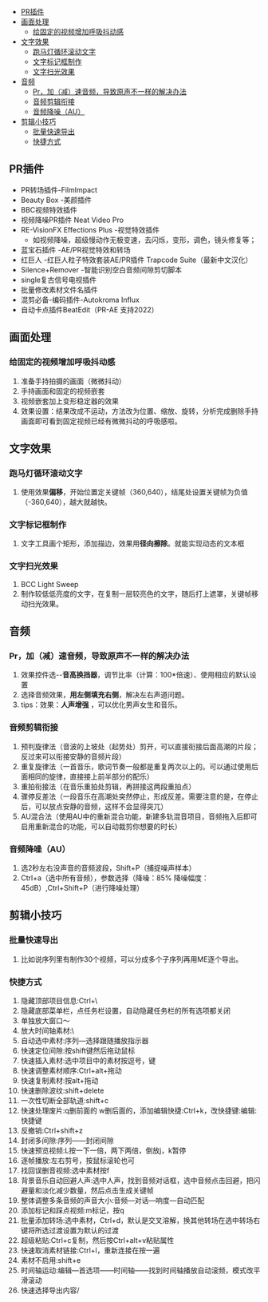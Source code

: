 - [PR插件](#pr插件)
- [画面处理](#画面处理)
  - [给固定的视频增加呼吸抖动感](#给固定的视频增加呼吸抖动感)
- [文字效果](#文字效果)
  - [跑马灯循环滚动文字](#跑马灯循环滚动文字)
  - [文字标记框制作](#文字标记框制作)
  - [文字扫光效果](#文字扫光效果)
- [音频](#音频)
  - [Pr，加（减）速音频，导致原声不一样的解决办法](#pr加减速音频导致原声不一样的解决办法)
  - [音频剪辑衔接](#音频剪辑衔接)
  - [音频降噪（AU）](#音频降噪au)
- [剪辑小技巧](#剪辑小技巧)
  - [批量快速导出](#批量快速导出)
  - [快捷方式](#快捷方式)

## PR插件

- PR转场插件-FilmImpact
- Beauty Box -美颜插件
- BBC视频特效插件
- 视频降噪PR插件 Neat Video Pro
- RE-VisionFX Effections Plus -视觉特效插件
  - 如视频降噪，超级慢动作无极变速，去闪烁，变形，调色，镜头修复等；
- 蓝宝石插件 -AE/PR视觉特效和转场
- 红巨人 -红巨人粒子特效套装AE/PR插件 Trapcode Suite（最新中文汉化）
- Silence+Remover -智能识别空白音频间隙剪切脚本
- single复古信号电视插件
- 批量修改素材文件名插件
- 混剪必备-编码插件-Autokroma Influx
- 自动卡点插件BeatEdit（PR-AE 支持2022）

## 画面处理

### 给固定的视频增加呼吸抖动感

1. 准备手持拍摄的画面（微微抖动）
2. 手持画面和固定的视频嵌套
3. 视频嵌套加上变形稳定器的效果
4. 效果设置：结果改成不运动，方法改为位置、缩放、旋转，分析完成删除手持画面即可看到固定视频已经有微微抖动的呼吸感啦。


## 文字效果

### 跑马灯循环滚动文字

  1. 使用效果**偏移**，开始位置定关键帧（360,640），结尾处设置关键帧为负值（-360,640），越大就越快。

### 文字标记框制作

  1. 文字工具画个矩形，添加描边，效果用**径向擦除**。就能实现动态的文本框

### 文字扫光效果

1. BCC Light Sweep
2. 制作较低低亮度的文字，在复制一层较亮色的文字，随后打上遮罩，关键帧移动扫光效果。

## 音频

### Pr，加（减）速音频，导致原声不一样的解决办法

  1. 效果控件选--**音高换挡器**，调节比率（计算：100*倍速）、使用相应的默认设置
  2. 选择音频效果，**用左侧填充右侧**，解决左右声道问题。
  3. tips：效果：**人声增强** ，可以优化男声女生和音乐。

### 音频剪辑衔接

  1. 预判旋律法（音波的上坡处（起势处）剪开，可以直接衔接后面高潮的片段；反过来可以衔接安静的音频片段）
  2. 重复旋律法（一首音乐，歌词节奏一般都是重复两次以上的。可以通过使用后面相同的旋律，直接接上前半部分的配乐）
  3. 重拍衔接法（在音乐重拍处剪辑，再拼接这两段重拍点）
  4. 骤停反差法（一段音乐在高潮处突然停止，形成反差。需要注意的是，在停止后，可以放点安静的音频，这样不会显得突兀）
  5. AU混合法（使用AU中的重新混合功能，新建多轨混音项目，音频拖入后即可启用重新混合的功能，可以自动裁剪你想要的时长）

### 音频降噪（AU）

1. 选2秒左右没声音的音频波段，Shift+P（捕捉噪声样本）
2. Ctrl+a（选中所有音频），参数选择（降噪：85%  降噪幅度：45dB）,Ctrl+Shift+P（进行降噪处理）

## 剪辑小技巧

### 批量快速导出

  1. 比如说序列里有制作30个视频，可以分成多个子序列再用ME逐个导出。
### 快捷方式

  1. 隐藏顶部项目信息:Ctrl+\
  2. 隐藏底部菜单栏，点任务栏设置，自动隐藏任务栏的所有选项都关闭
  3. 单独放大窗口～
  4. 放大时间轴素材:\
  5. 自动选中素材:序列—选择跟随播放指示器
  6. 快速定位间隙:按shift键然后拖动鼠标
  7. 快速插入素材:选中项目中的素材按逗号，键
  8. 快速调整素材顺序:Ctrl+alt+拖动
  9. 快速复制素材:按alt+拖动
  10. 快速删除波纹:shift+delete
  11. 一次性切断全部轨道:shift+c
  12. 快速处理废片:q删前面的 w删后面的，添加编辑快捷:Ctrl+k，改快捷键:编辑:快捷键
  13. 反撤销:Ctrl+shift+z
  14. 封闭多间隙:序列——封闭间隙
  15. 快速预览视频:L按一下一倍，两下两倍，倒放j，k暂停
  16. 逐帧播放:左右剪号，按鼠标滚轮也可
  17. 找回误删音视频:选中素材按f
  18. 背景音乐自动回避人声:选中人声，找到音频对话框，选中音频点击回避，把闪避量和淡化减少数量，然后点击生成关键帧
  19. 整体调整多条音频的声音大小:音频—对话—响度—自动匹配
  20. 添加标记和踩点视频:m标记，按q
  21. 批量添加转场:选中素材，Ctrl+d，默认是交叉溶解，换其他转场在选中转场右键将所选过渡设置为默认的过渡
  22. 超级粘贴:Ctrl+c复制，然后按Ctrl+alt+v粘贴属性
  23. 快速取消素材链接:Ctrl+l，重新连接在按一遍
  24. 素材不启用:shift+e
  25. 时间轴运动:编辑—首选项——时间轴——找到时间轴播放自动滚频，模式改平滑滚动
  26. 快速选择导出内容/
